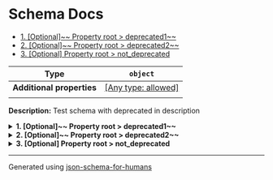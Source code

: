 # Schema Docs

- [1. [Optional]~~ Property root > deprecated1~~](#deprecated1)
- [2. [Optional]~~ Property root > deprecated2~~](#deprecated2)
- [3. [Optional] Property root > not_deprecated](#not_deprecated)

| Type                      | `object`                                                                  |
| ------------------------- | ------------------------------------------------------------------------- |
| **Additional properties** | [[Any type: allowed]](# "Additional Properties of any type are allowed.") |
|                           |                                                                           |

**Description:** Test schema with deprecated in description

<details>
<summary><strong> <a name="deprecated1"></a>1. [Optional]~~ Property root > deprecated1~~</strong>  

</summary>
<blockquote>

| Type                      | `object`                                                                  |
| ------------------------- | ------------------------------------------------------------------------- |
| **Deprecated**            | [Deprecated]                                                              |
| **Additional properties** | [[Any type: allowed]](# "Additional Properties of any type are allowed.") |
|                           |                                                                           |

**Description:** [Deprecated]

</blockquote>
</details>

<details>
<summary><strong> <a name="deprecated2"></a>2. [Optional]~~ Property root > deprecated2~~</strong>  

</summary>
<blockquote>

| Type                      | `object`                                                                  |
| ------------------------- | ------------------------------------------------------------------------- |
| **Deprecated**            | [Deprecated]                                                              |
| **Additional properties** | [[Any type: allowed]](# "Additional Properties of any type are allowed.") |
|                           |                                                                           |

**Description:** [Deprecated - Use `not_deprecated` instead]

</blockquote>
</details>

<details>
<summary><strong> <a name="not_deprecated"></a>3. [Optional] Property root > not_deprecated</strong>  

</summary>
<blockquote>

| Type                      | `string`                                                                  |
| ------------------------- | ------------------------------------------------------------------------- |
| **Additional properties** | [[Any type: allowed]](# "Additional Properties of any type are allowed.") |
|                           |                                                                           |

</blockquote>
</details>

----------------------------------------------------------------------------------------------------------------------------
Generated using [json-schema-for-humans](https://github.com/coveooss/json-schema-for-humans)